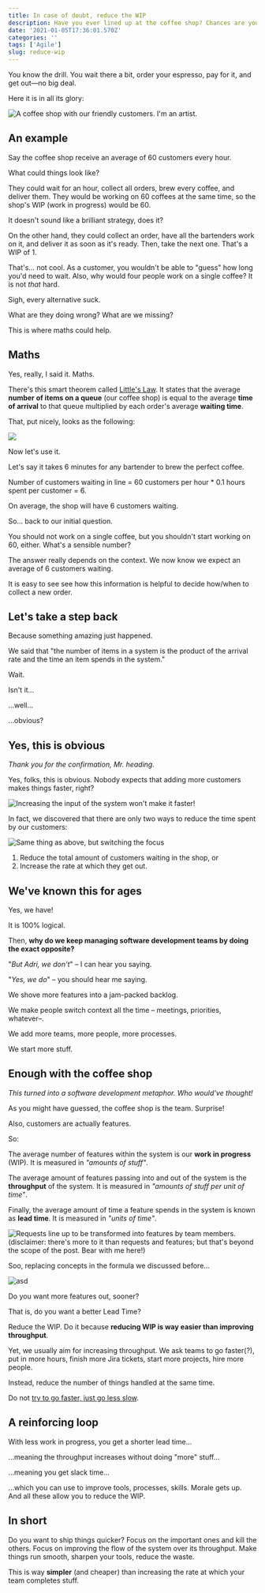 ```yaml
---
title: In case of doubt, reduce the WIP
description: Have you ever lined up at the coffee shop? Chances are you have.
date: '2021-01-05T17:36:01.570Z'
categories: ''
tags: ['Agile']
slug: reduce-wip
---
```


You know the drill. You wait there a bit, order your espresso, pay for it, and get out—no big deal.

Here it is in all its glory:

![A coffee shop with our friendly customers. I'm an artist.](./pic1.png)


## An example

Say the coffee shop receive an average of 60 customers every hour.

What could things look like?

They could wait for an hour, collect all orders, brew every coffee, and deliver them. They would be working on 60 coffees at the same time, so the shop's WIP (work in progress) would be 60.

It doesn't sound like a brilliant strategy, does it?

On the other hand, they could collect an order, have all the bartenders work on it, and deliver it as soon as it's ready. Then, take the next one. That's a WIP of 1.

That's… not cool. As a customer, you wouldn't be able to "guess" how long you'd need to wait. Also, why would four people work on a single coffee? It is not *that* hard.

Sigh, every alternative suck.

What are they doing wrong? What are we missing?

This is where maths could help.


## Maths

Yes, really, I said it. Maths.

There's this smart theorem called [Little's Law](https://en.wikipedia.org/wiki/Little%27s_law). It states that the average **number of items on a queue** (our coffee shop) is equal to the average **time of arrival** to that queue multiplied by each order's average **waiting time**.

That, put nicely, looks as the following:

![](./pic6.png)

Now let's use it.

Let's say it takes 6 minutes for any bartender to brew the perfect coffee.

Number of customers waiting in line = 60 customers per hour * 0.1 hours spent per customer = 6.

On average, the shop will have 6 customers waiting.

So… back to our initial question.

You should not work on a single coffee, but you shouldn't start working on 60, either. What's a sensible number?

The answer really depends on the context. We now know we expect an average of 6 customers waiting.

It is easy to see see how this information is helpful to decide how/when to collect a new order.


## Let's take a step back

Because something amazing just happened.

We said that "the number of items in a system is the product of the arrival rate and the time an item spends in the system."

Wait.

Isn't it…

…well…

…obvious?


## Yes, this is obvious

*Thank you for the confirmation, Mr. heading.*

Yes, folks, this is obvious. Nobody expects that adding more customers makes things faster, right?

![Increasing the input of the system won't make it faster!](./pic2.png)

In fact, we discovered that there are only two ways to reduce the time spent by our customers:

![Same thing as above, but switching the focus](./pic5.png)

1. Reduce the total amount of customers waiting in the shop, or
2. Increase the rate at which they get out.


## We've known this for ages

Yes, we have!

It is 100% logical.

Then, **why do we keep managing software development teams by doing the exact opposite?**

"*But Adri, we don't*" – I can hear you saying.

"*Yes, we do*" – you should hear me saying.

We shove more features into a jam-packed backlog.

We make people switch context all the time – meetings, priorities, whatever–.

We add more teams, more people, more processes.

We start more stuff.


## Enough with the coffee shop

*This turned into a software development metaphor. Who would've thought!*

As you might have guessed, the coffee shop is the team. Surprise!

Also, customers are actually features.

So:

The average number of features within the system is our **work in progress** (WIP). It is measured in *"amounts of stuff"*.

The average amount of features passing into and out of the system is the **throughput** of the system. It is measured in *"amounts of stuff per unit of time"*.

Finally, the average amount of time a feature spends in the system is known as **lead time**. It is measured in *"units of time"*.

![Requests line up to be transformed into features by team members. (disclaimer: there's more to it than requests and features; but that's beyond the scope of the post. Bear with me here!)](./pic3.png)

Soo, replacing concepts in the formula we discussed before…

![asd](./pic4.png)

Do you want more features out, sooner?

That is, do you want a better Lead Time?

Reduce the WIP. Do it because **reducing WIP is way easier than improving throughput**.

Yet, we usually aim for increasing throughput. We ask teams to go faster(?), put in more hours, finish more Jira tickets, start more projects, hire more people.

Instead, reduce the number of things handled at the same time.

Do not [try to go faster, just go less slow](https://afontcu.dev/slow/).


## A reinforcing loop

With less work in progress, you get a shorter lead time…

…meaning the throughput increases without doing "more" stuff…

…meaning you get slack time…

…which you can use to improve tools, processes, skills. Morale gets up. And all these allow you to reduce the WIP.


## In short

Do you want to ship things quicker? Focus on the important ones and kill the others. Focus on improving the flow of the system over its throughput. Make things run smooth, sharpen your tools, reduce the waste.

This is way **simpler** (and cheaper) than increasing the rate at which your team completes stuff.